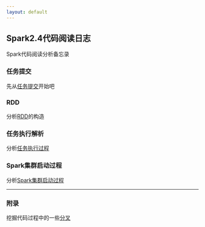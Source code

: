 ```yaml
---
layout: default
---
```


## Spark2.4代码阅读日志

Spark代码阅读分析备忘录

### 任务提交

先从[任务提交](/spark/spark-submit)开始吧

### RDD

分析[RDD](/spark/rdd)的构造

### 任务执行解析

分析[任务执行过程](/spark/task)

### Spark集群启动过程

分析[Spark集群启动过程](/spark/parkstartup)

---

### 附录

挖掘代码过程中的一些[分叉](/spark/appendix/appendix)